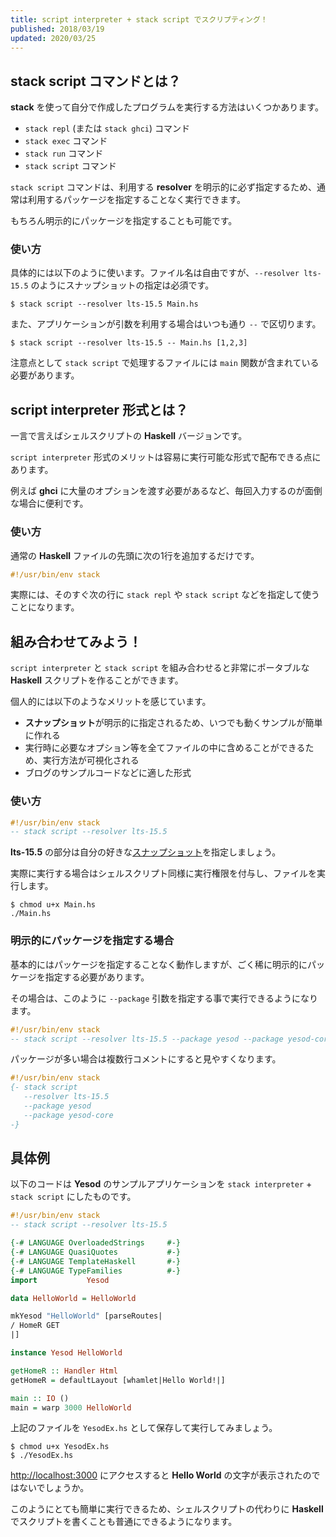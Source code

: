 ```yaml
---
title: script interpreter + stack script でスクリプティング！
published: 2018/03/19
updated: 2020/03/25
---
```


## stack script コマンドとは？

**stack** を使って自分で作成したプログラムを実行する方法はいくつかあります。

- `stack repl` (または `stack ghci`) コマンド
- `stack exec` コマンド
- `stack run` コマンド
- `stack script` コマンド

`stack script` コマンドは、利用する **resolver** を明示的に必ず指定するため、通常は利用するパッケージを指定することなく実行できます。

もちろん明示的にパッケージを指定することも可能です。

### 使い方

具体的には以下のように使います。ファイル名は自由ですが、`--resolver lts-15.5` のようにスナップショットの指定は必須です。

```shell
$ stack script --resolver lts-15.5 Main.hs
```

また、アプリケーションが引数を利用する場合はいつも通り `--` で区切ります。

```shell
$ stack script --resolver lts-15.5 -- Main.hs [1,2,3]
```

注意点として `stack script` で処理するファイルには `main` 関数が含まれている必要があります。

## script interpreter 形式とは？

一言で言えばシェルスクリプトの **Haskell** バージョンです。

`script interpreter` 形式のメリットは容易に実行可能な形式で配布できる点にあります。

例えば **ghci** に大量のオプションを渡す必要があるなど、毎回入力するのが面倒な場合に便利です。

### 使い方

通常の **Haskell** ファイルの先頭に次の1行を追加するだけです。

```hs
#!/usr/bin/env stack
```

実際には、そのすぐ次の行に `stack repl` や `stack script` などを指定して使うことになります。

## 組み合わせてみよう！

`script interpreter` と `stack script` を組み合わせると非常にポータブルな **Haskell** スクリプトを作ることができます。

個人的には以下のようなメリットを感じています。

- **スナップショット**が明示的に指定されるため、いつでも動くサンプルが簡単に作れる
- 実行時に必要なオプション等を全てファイルの中に含めることができるため、実行方法が可視化される
- ブログのサンプルコードなどに適した形式

### 使い方

```hs
#!/usr/bin/env stack
-- stack script --resolver lts-15.5
```

**lts-15.5** の部分は自分の好きな[スナップショット](https://www.stackage.org/)を指定しましょう。

実際に実行する場合はシェルスクリプト同様に実行権限を付与し、ファイルを実行します。

```shell
$ chmod u+x Main.hs
./Main.hs
```

### 明示的にパッケージを指定する場合

基本的にはパッケージを指定することなく動作しますが、ごく稀に明示的にパッケージを指定する必要があります。

その場合は、このように `--package` 引数を指定する事で実行できるようになります。

```hs
#!/usr/bin/env stack
-- stack script --resolver lts-15.5 --package yesod --package yesod-core
```

パッケージが多い場合は複数行コメントにすると見やすくなります。

```hs
#!/usr/bin/env stack
{- stack script
   --resolver lts-15.5
   --package yesod
   --package yesod-core
-}
```

## 具体例

以下のコードは **Yesod** のサンプルアプリケーションを `stack interpreter` + `stack script` にしたものです。

```hs
#!/usr/bin/env stack
-- stack script --resolver lts-15.5

{-# LANGUAGE OverloadedStrings     #-}
{-# LANGUAGE QuasiQuotes           #-}
{-# LANGUAGE TemplateHaskell       #-}
{-# LANGUAGE TypeFamilies          #-}
import           Yesod

data HelloWorld = HelloWorld

mkYesod "HelloWorld" [parseRoutes|
/ HomeR GET
|]

instance Yesod HelloWorld

getHomeR :: Handler Html
getHomeR = defaultLayout [whamlet|Hello World!|]

main :: IO ()
main = warp 3000 HelloWorld
```

上記のファイルを `YesodEx.hs` として保存して実行してみましょう。

```shell
$ chmod u+x YesodEx.hs
$ ./YesodEx.hs
```

[http://localhost:3000](http://localhost:3000) にアクセスすると **Hello World** の文字が表示されたのではないでしょうか。

このようにとても簡単に実行できるため、シェルスクリプトの代わりに **Haskell** でスクリプトを書くことも普通にできるようになります。